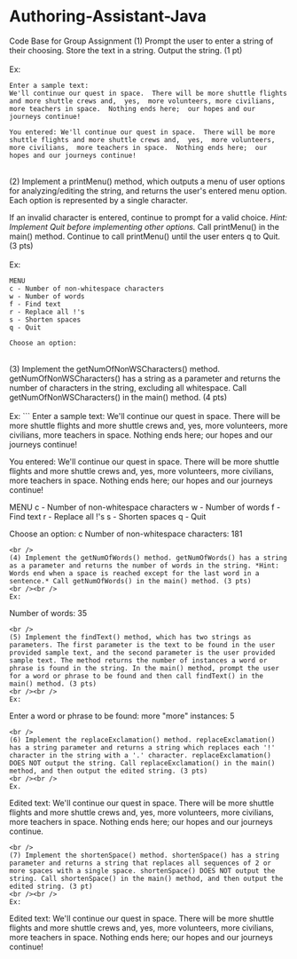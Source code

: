 # Authoring-Assistant-Java
Code Base for Group Assignment
(1) Prompt the user to enter a string of their choosing. Store the text in a string. Output the string. (1 pt) 
<br /><br />
Ex:
```
Enter a sample text:
We'll continue our quest in space.  There will be more shuttle flights and more shuttle crews and,  yes,  more volunteers, more civilians,  more teachers in space.  Nothing ends here;  our hopes and our journeys continue!

You entered: We'll continue our quest in space.  There will be more shuttle flights and more shuttle crews and,  yes,  more volunteers, more civilians,  more teachers in space.  Nothing ends here;  our hopes and our journeys continue!
```
<br />
(2) Implement a printMenu() method, which outputs a menu of user options for analyzing/editing the string, and returns the user's entered menu option.  Each option is represented by a single character. 

If an invalid character is entered, continue to prompt for a valid choice. *Hint: Implement Quit before implementing other options.*
Call printMenu() in the main() method. Continue to call printMenu() until the user enters q to Quit. (3 pts)
<br /><br />
Ex:
```
MENU
c - Number of non-whitespace characters
w - Number of words
f - Find text
r - Replace all !'s
s - Shorten spaces
q - Quit

Choose an option:
```
<br />
(3) Implement the getNumOfNonWSCharacters() method. getNumOfNonWSCharacters() has a string as a parameter and returns the number of characters in the string, excluding all whitespace. Call getNumOfNonWSCharacters() in the main() method. (4 pts)
<br /><br />
Ex:
```
Enter a sample text:
We'll continue our quest in space.  There will be more shuttle flights and more shuttle crews and,  yes,  more volunteers, more civilians,  more teachers in space.  Nothing ends here;  our hopes and our journeys continue!

You entered: We'll continue our quest in space.  There will be more shuttle flights and more shuttle crews and,  yes,  more volunteers, more civilians,  more teachers in space.  Nothing ends here;  our hopes and our journeys continue!

MENU
c - Number of non-whitespace characters
w - Number of words
f - Find text
r - Replace all !'s
s - Shorten spaces
q - Quit

Choose an option:
c
Number of non-whitespace characters: 181

```
<br />
(4) Implement the getNumOfWords() method. getNumOfWords() has a string as a parameter and returns the number of words in the string. *Hint: Words end when a space is reached except for the last word in a sentence.* Call getNumOfWords() in the main() method. (3 pts)
<br /><br />
Ex:
```
Number of words: 35
```
<br />
(5) Implement the findText() method, which has two strings as parameters. The first parameter is the text to be found in the user provided sample text, and the second parameter is the user provided sample text. The method returns the number of instances a word or phrase is found in the string. In the main() method, prompt the user for a word or phrase to be found and then call findText() in the main() method. (3 pts)
<br /><br />
Ex:
```
Enter a word or phrase to be found:
more
"more" instances: 5
```
<br />
(6) Implement the replaceExclamation() method. replaceExclamation() has a string parameter and returns a string which replaces each '!' character in the string with a '.' character. replaceExclamation() DOES NOT output the string. Call replaceExclamation() in the main() method, and then output the edited string. (3 pts)
<br /><br />
Ex.
```
Edited text: We'll continue our quest in space.  There will be more shuttle flights and more shuttle crews and,  yes,  more volunteers, more civilians,  more teachers in space.  Nothing ends here;  our hopes and our journeys continue.
```
<br />
(7) Implement the shortenSpace() method. shortenSpace() has a string parameter and returns a string that replaces all sequences of 2 or more spaces with a single space. shortenSpace() DOES NOT output the string. Call shortenSpace() in the main() method, and then output the edited string. (3 pt)
<br /><br />
Ex:
```
Edited text: We'll continue our quest in space. There will be more shuttle flights and more shuttle crews and, yes, more volunteers, more civilians, more teachers in space. Nothing ends here; our hopes and our journeys continue!
```
